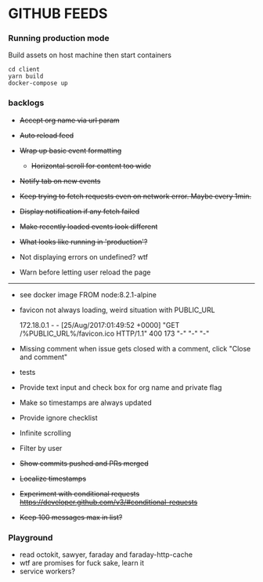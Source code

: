 # GITHUB FEEDS

### Running production mode

Build assets on host machine then start containers

```
cd client
yarn build
docker-compose up
```

### backlogs

- ~~Accept org name via url param~~
- ~~Auto reload feed~~
- ~~Wrap up basic event formatting~~
  - ~~Horizontal scroll for content too wide~~

- ~~Notify tab on new events~~
- ~~Keep trying to fetch requests even on network error. Maybe every 1min.~~
- ~~Display notification if any fetch failed~~

- ~~Make recently loaded events look different~~
- ~~What looks like running in 'production'?~~

- Not displaying errors on undefined? wtf
- Warn before letting user reload the page

---

- see docker image FROM node:8.2.1-alpine
- favicon not always loading, weird situation with PUBLIC_URL

    172.18.0.1 - - [25/Aug/2017:01:49:52 +0000] "GET /%PUBLIC_URL%/favicon.ico HTTP/1.1" 400 173 "-" "-" "-"

- Missing comment when issue gets closed with a comment, click "Close and comment"
- tests
- Provide text input and check box for org name and private flag
- Make so timestamps are always updated
- Provide ignore checklist
- Infinite scrolling
- Filter by user
- ~~Show commits pushed and PRs merged~~
- ~~Localize timestamps~~
- ~~Experiment with conditional requests https://developer.github.com/v3/#conditional-requests~~

- ~~Keep 100 messages max in list?~~

### Playground

- read octokit, sawyer, faraday and faraday-http-cache
- wtf are promises for fuck sake, learn it
- service workers?
